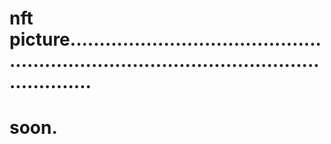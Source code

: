 # nft picture..............................................................................................................
# soon.
